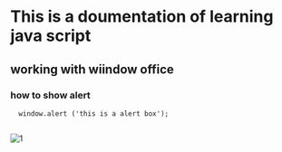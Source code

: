 # This is a doumentation of learning java script
## working with wiindow office
### how to show alert

```
  window.alert ('this is a alert box');
  
```

![1](https://user-images.githubusercontent.com/94774543/143728655-f9648aaf-e0bf-41aa-aa43-7b4e94909c9b.jpg)

